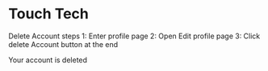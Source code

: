 # Touch Tech
Delete Account steps
1: Enter profile page
2: Open Edit profile page
3: Click delete Account button at the end

Your account is deleted
